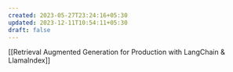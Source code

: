 ```yaml
---
created: 2023-05-27T23:24:16+05:30
updated: 2023-12-11T10:54:11+05:30
draft: false
---
```

[[Retrieval Augmented Generation for Production with LangChain & LlamaIndex]]